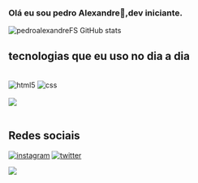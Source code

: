 ### Olá eu sou pedro Alexandre👋,dev iniciante.




![pedroalexandreFS GitHub stats](https://github-readme-stats.vercel.app/api?username=pedroalexandreFS&show_icons=true&theme=tokyonight)

## tecnologias que eu uso no dia a dia

<div style="display:inline_block"><br>
<img align="center" alt="html5" src=https://img.shields.io/badge/HTML5-E34F26?style=for-the-badge&logo=html5&logoColor=white>
<img align="center" alt="css" src=https://img.shields.io/badge/CSS3-1572B6?style=for-the-badge&logo=css3&logoColor=white><br><br>
 <img src=https://i.pinimg.com/originals/2f/65/d9/2f65d9234895580bab8eb0bb411a413a.gif>
</div><br>

## Redes sociais
[![instagram](https://img.shields.io/badge/Instagram-E4405F?style=for-the-badge&logo=instagram&logoColor=white)](https://www.instagram.com/pedroalexandrefs/)
[![twitter](https://img.shields.io/badge/Twitter-1DA1F2?style=for-the-badge&logo=twitter&logoColor=white)](https://twitter.com/Pedro_alfs)

<img src=https://i.pinimg.com/originals/dc/b2/42/dcb242f28517da9d098ee766280fbda8.gif>
